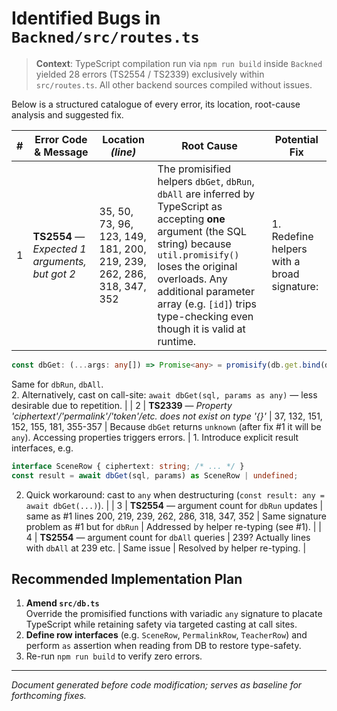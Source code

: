 # Identified Bugs in `Backned/src/routes.ts`

> **Context**: TypeScript compilation run via `npm run build` inside `Backned` yielded 28 errors (TS2554 / TS2339) exclusively within `src/routes.ts`. All other backend sources compiled without issues.

Below is a structured catalogue of every error, its location, root-cause analysis and suggested fix.

| # | Error Code & Message | Location *(line)* | Root Cause | Potential Fix |
|---|----------------------|-------------------|------------|---------------|
| 1 | **TS2554** — *Expected 1 arguments, but got 2* | 35, 50, 73, 96, 123, 149, 181, 200, 219, 239, 262, 286, 318, 347, 352 | The promisified helpers `dbGet`, `dbRun`, `dbAll` are inferred by TypeScript as accepting **one** argument (the SQL string) because `util.promisify()` loses the original overloads. Any additional parameter array (e.g. `[id]`) trips type-checking even though it is valid at runtime. | 1. Redefine helpers with a broad signature:  
   ```ts
   const dbGet: (...args: any[]) => Promise<any> = promisify(db.get.bind(db));
   ```  
   Same for `dbRun`, `dbAll`.  
2. Alternatively, cast on call-site: `await dbGet(sql, params as any)` — less desirable due to repetition. |
| 2 | **TS2339** — *Property 'ciphertext'/'permalink'/'token'/etc. does not exist on type '{}'* | 37, 132, 151, 152, 155, 181, 355-357 | Because `dbGet` returns `unknown` (after fix #1 it will be `any`). Accessing properties triggers errors. | 1. Introduce explicit result interfaces, e.g.  
   ```ts
   interface SceneRow { ciphertext: string; /* ... */ }
   const result = await dbGet(sql, params) as SceneRow | undefined;
   ```  
2. Quick workaround: cast to `any` when destructuring (`const result: any = await dbGet(...)`). |
| 3 | **TS2554** — argument count for `dbRun` updates | same as #1 lines 200, 219, 239, 262, 286, 318, 347, 352 | Same signature problem as #1 but for `dbRun` | Addressed by helper re-typing (see #1). |
| 4 | **TS2554** — argument count for `dbAll` queries | 239? Actually lines with `dbAll` at 239 etc. | Same issue | Resolved by helper re-typing. |

## Recommended Implementation Plan

1. **Amend `src/db.ts`**  
   Override the promisified functions with variadic `any` signature to placate TypeScript while retaining safety via targeted casting at call sites.
2. **Define row interfaces** (e.g. `SceneRow`, `PermalinkRow`, `TeacherRow`) and perform `as` assertion when reading from DB to restore type-safety.
3. Re-run `npm run build` to verify zero errors.

---

*Document generated before code modification; serves as baseline for forthcoming fixes.*